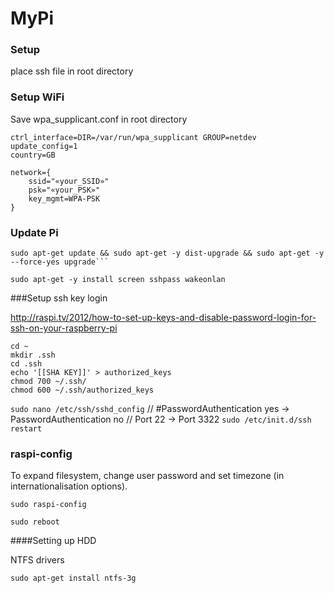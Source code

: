# MyPi

### Setup 

place ssh file in root directory

### Setup WiFi

Save wpa_supplicant.conf in root directory

```
ctrl_interface=DIR=/var/run/wpa_supplicant GROUP=netdev
update_config=1
country=GB

network={
    ssid="«your_SSID»"
    psk="«your_PSK»"
    key_mgmt=WPA-PSK
}
```


### Update Pi

 ```
sudo apt-get update && sudo apt-get -y dist-upgrade && sudo apt-get -y --force-yes upgrade```

sudo apt-get -y install screen sshpass wakeonlan
```


###Setup ssh key login

http://raspi.tv/2012/how-to-set-up-keys-and-disable-password-login-for-ssh-on-your-raspberry-pi

```
cd ~
mkdir .ssh
cd .ssh
echo '[[SHA KEY]]' > authorized_keys
chmod 700 ~/.ssh/
chmod 600 ~/.ssh/authorized_keys
```
`sudo nano /etc/ssh/sshd_config` // #PasswordAuthentication yes -> PasswordAuthentication no
                                 // Port 22 -> Port 3322
`sudo /etc/init.d/ssh restart`


### raspi-config

To expand filesystem, change user password and set timezone (in internationalisation options).

`sudo raspi-config`

`sudo reboot`


####Setting up HDD


NTFS drivers
```
sudo apt-get install ntfs-3g
